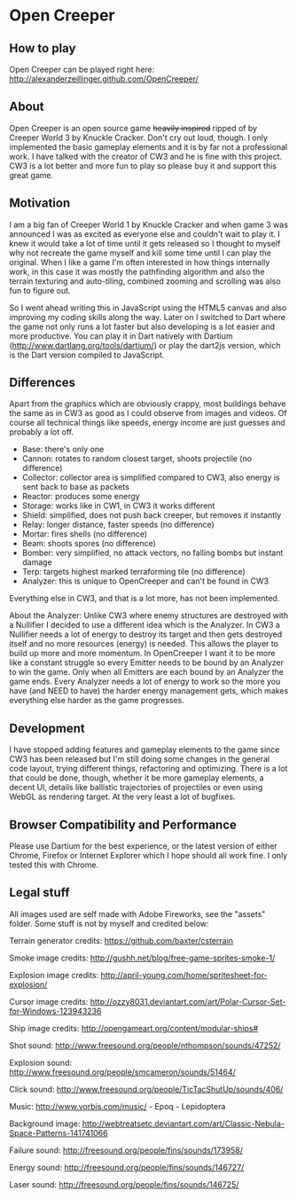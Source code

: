 # Open Creeper

## How to play

Open Creeper can be played right here: http://alexanderzeillinger.github.com/OpenCreeper/

## About

Open Creeper is an open source game ~~heavily inspired~~ ripped of by Creeper World 3 by Knuckle Cracker.
Don't cry out loud, though. I only implemented the basic gameplay elements and it is by far not a professional
work. I have talked with the creator of CW3 and he is fine with this project. CW3 is a lot better
and more fun to play so please buy it and support this great game.

## Motivation

I am a big fan of Creeper World 1 by Knuckle Cracker and when game 3 was announced I was
as excited as everyone else and couldn't wait to play it. I knew it would take a lot of
time until it gets released so I thought to myself why not recreate the game myself and kill
some time until I can play the original.
When I like a game I'm often interested in how things internally work, in this case it was
mostly the pathfinding algorithm and also the terrain texturing and auto-tiling, combined zooming
and scrolling was also fun to figure out.

So I went ahead writing this in JavaScript using the HTML5 canvas and also improving my coding
skills along the way. Later on I switched to Dart where the game not only runs a lot faster but also
developing is a lot easier and more productive. You can play it in Dart natively with
Dartium (http://www.dartlang.org/tools/dartium/) or play the dart2js version, which is the Dart
version compiled to JavaScript.

## Differences

Apart from the graphics which are obviously crappy, most buildings behave the same as in CW3
as good as I could observe from images and videos. Of course all technical things like speeds,
energy income are just guesses and probably a lot off.

- Base: there's only one
- Cannon: rotates to random closest target, shoots projectile (no difference)
- Collector: collector area is simplified compared to CW3, also energy is sent back to base as packets
- Reactor: produces some energy
- Storage: works like in CW1, in CW3 it works different
- Shield: simplified, does not push back creeper, but removes it instantly
- Relay: longer distance, faster speeds (no difference)
- Mortar: fires shells (no difference)
- Beam: shoots spores (no difference)
- Bomber: very simplified, no attack vectors, no falling bombs but instant damage
- Terp: targets highest marked terraforming tile (no difference)
- Analyzer: this is unique to OpenCreeper and can't be found in CW3

Everything else in CW3, and that is a lot more, has not been implemented.

About the Analyzer:
Unlike CW3 where enemy structures are destroyed with a Nullifier I decided to use a different
idea which is the Analyzer. In CW3 a Nullifier needs a lot of energy to destroy its target and
then gets destroyed itself and no more resources (energy) is needed. This allows the player
to build up more and more momentum. In OpenCreeper I want it to be more like a constant struggle
so every Emitter needs to be bound by an Analyzer to win the game. Only when all Emitters are
each bound by an Analyzer the game ends. Every Analyzer needs a lot of energy to work so the more
you have (and NEED to have) the harder energy management gets, which makes everything else
harder as the game progresses.

## Development

I have stopped adding features and gameplay elements to the game since CW3 has been released but I'm
still doing some changes in the general code layout, trying different things, refactoring and optimizing.
There is a lot that could be done, though, whether it be more gameplay elements, a decent UI, details like ballistic
trajectories of projectiles or even using WebGL as rendering target. At the very least a lot of bugfixes.

## Browser Compatibility and Performance

Please use Dartium for the best experience, or the latest version of either Chrome, Firefox or Internet Explorer
which I hope should all work fine. I only tested this with Chrome.

## Legal stuff

All images used are self made with Adobe Fireworks, see the "assets" folder.
Some stuff is not by myself and credited below:

Terrain generator credits:
https://github.com/baxter/csterrain

Smoke image credits:
http://gushh.net/blog/free-game-sprites-smoke-1/

Explosion image credits:
http://april-young.com/home/spritesheet-for-explosion/

Cursor image credits:
http://ozzy8031.deviantart.com/art/Polar-Cursor-Set-for-Windows-123943236

Ship image credits:
http://opengameart.org/content/modular-ships#

Shot sound:
http://www.freesound.org/people/nthompson/sounds/47252/

Explosion sound:
http://www.freesound.org/people/smcameron/sounds/51464/

Click sound:
http://www.freesound.org/people/TicTacShutUp/sounds/406/

Music:
http://www.vorbis.com/music/ - Epoq - Lepidoptera

Background image:
http://webtreatsetc.deviantart.com/art/Classic-Nebula-Space-Patterns-141741066

Failure sound:
http://freesound.org/people/fins/sounds/173958/

Energy sound:
http://freesound.org/people/fins/sounds/146727/

Laser sound:
http://freesound.org/people/fins/sounds/146725/